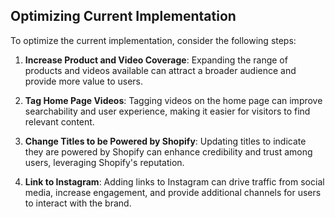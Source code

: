 ## Optimizing Current Implementation

To optimize the current implementation, consider the following steps:

1. **Increase Product and Video Coverage**: Expanding the range of products and videos available can attract a broader audience and provide more value to users.

2. **Tag Home Page Videos**: Tagging videos on the home page can improve searchability and user experience, making it easier for visitors to find relevant content.

3. **Change Titles to be Powered by Shopify**: Updating titles to indicate they are powered by Shopify can enhance credibility and trust among users, leveraging Shopify's reputation.

4. **Link to Instagram**: Adding links to Instagram can drive traffic from social media, increase engagement, and provide additional channels for users to interact with the brand.